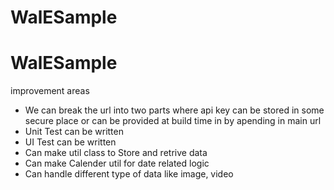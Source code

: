 # WalESample


# WalESample

improvement areas

 - We can break the url into two parts where api key can be stored in some
   secure place or can be provided at build time in by apending in main url
 - Unit Test can be written
 - UI Test can be written
 - Can make util class to Store and retrive data
 - Can make Calender util for date related logic
 - Can handle different type of data like image, video





